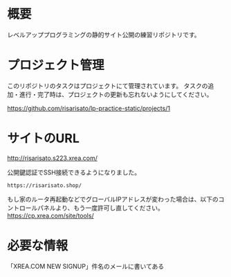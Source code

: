 # 概要
レベルアッププログラミングの静的サイト公開の練習リポジトリです。

# プロジェクト管理

このリポジトリのタスクはプロジェクトにて管理されています。
タスクの追加・進行・完了時は、プロジェクトの更新も忘れないようにしてください。

https://github.com/risarisato/lp-practice-static/projects/1

# サイトのURL
http://risarisato.s223.xrea.com/

公開鍵認証でSSH接続できるようになりました。

```
https://risarisato.shop/
```

もし家のルータ再起動などでグローバルIPアドレスが変わった場合は、以下のコントロールパネルより、もう一度許可し直してください。
https://cp.xrea.com/site/tools/


# 必要な情報
「XREA.COM NEW SIGNUP」件名のメールに書いてある

